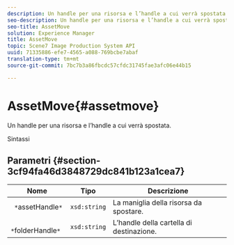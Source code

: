 ```yaml
---
description: Un handle per una risorsa e l’handle a cui verrà spostata.
seo-description: Un handle per una risorsa e l’handle a cui verrà spostata.
seo-title: AssetMove
solution: Experience Manager
title: AssetMove
topic: Scene7 Image Production System API
uuid: 71335886-efe7-4565-a088-769bcbe7abaf
translation-type: tm+mt
source-git-commit: 7bc7b3a86fbcdc57cfdc31745fae3afc06e44b15

---
```



# AssetMove{#assetmove}

Un handle per una risorsa e l’handle a cui verrà spostata.

Sintassi

## Parametri {#section-3cf94fa46d3848729dc841b123a1cea7}

| Nome | Tipo | Descrizione |
|---|---|---|
| ` *`assetHandle`*` | `xsd:string` | La maniglia della risorsa da spostare. |
| ` *`folderHandle`*` | `xsd:string` | L’handle della cartella di destinazione. |

